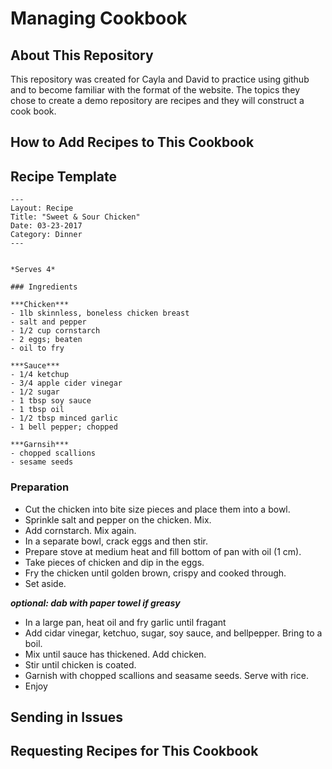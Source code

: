 # Managing Cookbook

## About This Repository
This repository was created for Cayla and David to practice using github and to become familiar with the format of the website. The topics they chose to create a demo repository are recipes and they will construct a cook book.

## How to Add Recipes to This Cookbook

## Recipe Template
```
---
Layout: Recipe
Title: "Sweet & Sour Chicken"
Date: 03-23-2017
Category: Dinner
---


*Serves 4*

### Ingredients

***Chicken***
- 1lb skinnless, boneless chicken breast
- salt and pepper
- 1/2 cup cornstarch
- 2 eggs; beaten
- oil to fry

***Sauce***
- 1/4 ketchup
- 3/4 apple cider vinegar
- 1/2 sugar
- 1 tbsp soy sauce
- 1 tbsp oil
- 1/2 tbsp minced garlic
- 1 bell pepper; chopped

***Garnsih***
- chopped scallions
- sesame seeds
```

### Preparation

- Cut the chicken into bite size pieces and place them into a bowl.
- Sprinkle salt and pepper on the chicken. Mix.
- Add cornstarch. Mix again.
- In a separate bowl, crack eggs and then stir.
- Prepare stove at medium heat and fill bottom of pan with oil (1 cm).
- Take pieces of chicken and dip in the eggs.
- Fry the chicken until golden brown, crispy and cooked through.
- Set aside.

***optional: dab with paper towel if greasy***

- In a large pan, heat oil and fry garlic until fragant
- Add cidar vinegar, ketchuo, sugar, soy sauce, and bellpepper. Bring to a boil.
- Mix until sauce has thickened. Add chicken.
- Stir until chicken is coated.
- Garnish with chopped scallions and seasame seeds. Serve with rice.
- Enjoy

## Sending in Issues

## Requesting Recipes for This Cookbook

